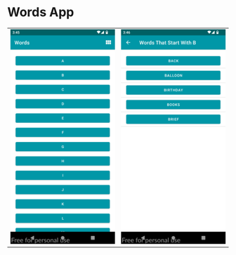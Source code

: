 # Words App

|                                      |                                      |
|:------------------------------------:|:------------------------------------:|
| ![screenshot1.png](/screenshot1.png) | ![screenshot2.png](/screenshot2.png) |

